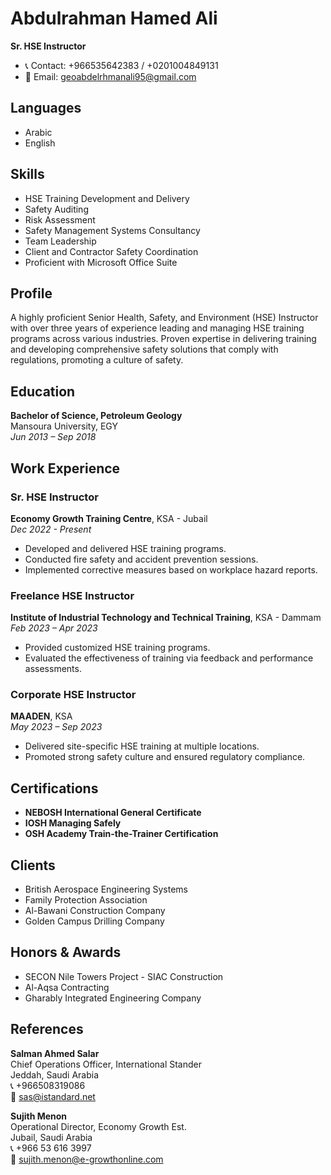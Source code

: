 # Abdulrahman Hamed Ali
**Sr. HSE Instructor**

- 📞 Contact: +966535642383 / +0201004849131
- 📧 Email: geoabdelrhmanali95@gmail.com

## Languages
- Arabic
- English

## Skills
- HSE Training Development and Delivery
- Safety Auditing
- Risk Assessment
- Safety Management Systems Consultancy
- Team Leadership
- Client and Contractor Safety Coordination
- Proficient with Microsoft Office Suite

## Profile
A highly proficient Senior Health, Safety, and Environment (HSE) Instructor with over three years of experience leading and managing HSE training programs across various industries. Proven expertise in delivering training and developing comprehensive safety solutions that comply with regulations, promoting a culture of safety.

## Education
**Bachelor of Science, Petroleum Geology**  
Mansoura University, EGY  
*Jun 2013 – Sep 2018*

## Work Experience
### Sr. HSE Instructor  
**Economy Growth Training Centre**, KSA - Jubail  
*Dec 2022 - Present*
- Developed and delivered HSE training programs.
- Conducted fire safety and accident prevention sessions.
- Implemented corrective measures based on workplace hazard reports.

### Freelance HSE Instructor  
**Institute of Industrial Technology and Technical Training**, KSA - Dammam  
*Feb 2023 – Apr 2023*  
- Provided customized HSE training programs.
- Evaluated the effectiveness of training via feedback and performance assessments.

### Corporate HSE Instructor  
**MAADEN**, KSA  
*May 2023 – Sep 2023*  
- Delivered site-specific HSE training at multiple locations.
- Promoted strong safety culture and ensured regulatory compliance.

## Certifications
- **NEBOSH International General Certificate**
- **IOSH Managing Safely**
- **OSH Academy Train-the-Trainer Certification**

## Clients
- British Aerospace Engineering Systems
- Family Protection Association
- Al-Bawani Construction Company
- Golden Campus Drilling Company

## Honors & Awards
- SECON Nile Towers Project - SIAC Construction
- Al-Aqsa Contracting
- Gharably Integrated Engineering Company

## References
**Salman Ahmed Salar**  
Chief Operations Officer, International Stander  
Jeddah, Saudi Arabia  
📞 +966508319086  
📧 sas@istandard.net

**Sujith Menon**  
Operational Director, Economy Growth Est.  
Jubail, Saudi Arabia  
📞 +966 53 616 3997  
📧 sujith.menon@e-growthonline.com
